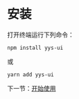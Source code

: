 # 安装

打开终端运行下列命令：

```
npm install yys-ui
```

或

```
yarn add yys-ui
```

下一节：[开始使用](#/doc/started)